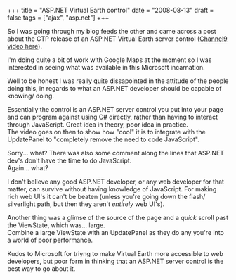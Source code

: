 +++
title = "ASP.NET Virtual Earth control"
date = "2008-08-13"
draft = false
tags = ["ajax", "asp.net"]
+++

<p>
So I was going through my blog feeds the other and came across a post about the CTP release of an ASP.NET Virtual Earth server control (<a href="http://channel9.msdn.com/posts/Mark+Brown/Virtual-Earth-ASPNET-Control-CTP-Release/" target="_blank">Channel9 video here</a>).
</p>
<p>
I'm doing quite a bit of work with Google Maps at the moment so I was interested in seeing what was available in this Microsoft incarnation.
</p>
<p>
Well to be honest I was really quite dissapointed in the attitude of the people doing this, in regards to what an ASP.NET developer should be capable of knowing/ doing.
</p>
<p>
Essentially the control is an ASP.NET server control you put into your page and can program against using C# directly, rather than having to interact through JavaScript. Great idea in theory, poor idea in practice.<br>
The video goes on then to show how "cool" it is to integrate with the UpdatePanel to "completely remove the need to code JavaScript".
</p>
<p>
Sorry... what? There was also some comment along the lines that ASP.NET dev's don't have the time to do JavaScript.<br>
Again... what?
</p>
<p>
I don't believe any good ASP.NET developer, or any web developer for that matter, can survive without having knowledge of JavaScript. For making rich web UI's it can't be beaten (unless you're going down the flash/ silverlight path, but then they aren't <em>entirely</em> web UI's).
</p>
<p>
Another thing was a glimse of the source of the page and a <em>quick</em> scroll past the ViewState, which was... large.<br>
Combine a large ViewState with an UpdatePanel as they do any you're into a world of poor performance.
</p>
<p>
Kudos to Microsoft for triyng to make Virtual Earth more accessible to web developers, but poor form in thinking that an ASP.NET server control is the best way to go about it.
</p>